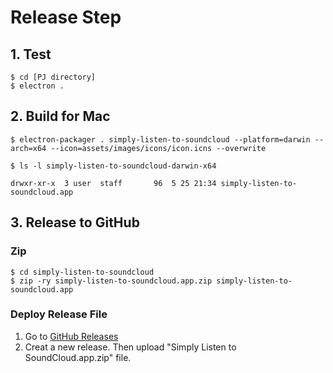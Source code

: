 # Release Step
## 1. Test
```
$ cd [PJ directory]
$ electron .
```

## 2. Build for Mac
```
$ electron-packager . simply-listen-to-soundcloud --platform=darwin --arch=x64 --icon=assets/images/icons/icon.icns --overwrite

$ ls -l simply-listen-to-soundcloud-darwin-x64

drwxr-xr-x  3 user  staff       96  5 25 21:34 simply-listen-to-soundcloud.app
```

## 3. Release to GitHub
### Zip
```
$ cd simply-listen-to-soundcloud
$ zip -ry simply-listen-to-soundcloud.app.zip simply-listen-to-soundcloud.app
```

### Deploy Release File
1. Go to [GitHub Releases](https://github.com/256hax/simply-listen-to-soundcloud/releases/)
2. Creat a new release. Then upload "Simply Listen to SoundCloud.app.zip" file.
